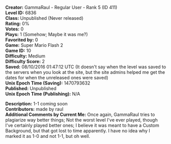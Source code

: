 **Creator:** GammaRaul - Regular User - Rank 5 (ID 411) <br>
**Level ID:** 6836 <br>
**Class:** Unpublished (Never released) <br>
**Rating:** 0% <br>
**Votes:** 0 <br>
**Plays:** 1 (Somehow; Maybe it was me?) <br>
**Favorited by:** 0 <br>
**Game:** Super Mario Flash 2 <br>
**Game ID:** 10 <br>
**Difficulty:** Medium <br>
**Difficulty Score:** 2 <br>
**Saved:** 08/10/2016 01:47:12 UTC (It doesn't say when the level was saved to the servers when you look at the site, but the site admins helped me get the dates for when the unreleased ones were saved) <br>
**Unix Epoch Time (Saving):** 1470793632 <br>
**Published:** Unpublished <br>
**Unix Epoch Time (Publishing):** N/A

**Description:** 1-1 coming soon <br>
**Contributors:** made by raul <br>
**Additional Comments by Current Me:** Once again, GammaRaul tries to plagiarize way better things; Not the worst level I've ever played, though I've certainly played better ones; I believe it was meant to have a Custom Background, but that got lost to time apparently. I have no idea why I marked it as 1-0 and not 1-1, but oh well.
